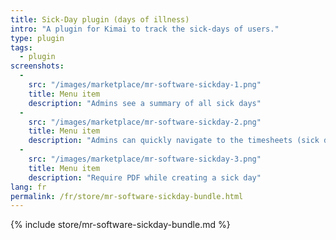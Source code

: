 ```yaml
---
title: Sick-Day plugin (days of illness)
intro: "A plugin for Kimai to track the sick-days of users."
type: plugin
tags:
  - plugin
screenshots:
  - 
    src: "/images/marketplace/mr-software-sickday-1.png"
    title: Menu item
    description: "Admins see a summary of all sick days"
  - 
    src: "/images/marketplace/mr-software-sickday-2.png"
    title: Menu item
    description: "Admins can quickly navigate to the timesheets (sick days) of users"
  - 
    src: "/images/marketplace/mr-software-sickday-3.png"
    title: Menu item
    description: "Require PDF while creating a sick day"
lang: fr
permalink: /fr/store/mr-software-sickday-bundle.html
---
```


{% include store/mr-software-sickday-bundle.md %}
